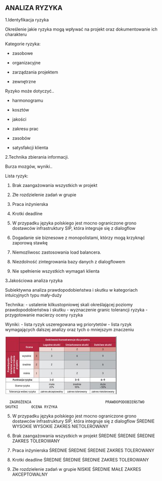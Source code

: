 ## ANALIZA RYZYKA

1.Identyfikacja ryzyka

Określenie jakie ryzyka mogą wpływać na projekt oraz dokumentowanie ich charakteru

Kategorie ryzyka: 

- zasobowe

- organizacyjne

- zarządzania projektem

- zewnętrzne

Ryzyko może dotyczyć..

- harmonogramu

- kosztów

- jakości

- zakresu prac

- zasobów

- satysfakcji klienta

2.Technika zbierania informacji.

Burza mozgów, wyniki..

Lista ryzyk:

  1. Brak zaangażowania wszystkich w projekt

  2. Złe rozdzielenie zadań w grupie

  3. Praca inżynierska

  4. Krotki deadline

  5. W przypadku języka polskiego jest mocno ograniczone grono dostawców infrastruktury SIP, która integruje się z dialogflow

  6. Dogadanie sie biznesowe z monopolistami, którzy mogą krzyknąć zaporową stawkę

  7. Niemozliwosc zastosowania load balancera.

  8. Niezdolność zintegrowania bazy danych z dialogflowem

  9. Nie spełnienie wszystkich wymagań klienta

3.Jakościowa analiza ryzyka 

Subiektywna analiza prawdopodobieństwa i skutku w kategoriach intuicyjnych typu mały-duży

Technika:  - ustalenie kilkustopniowej skali określającej poziomy prawdopodobieństwa i skutku  - wyznaczenie granic tolerancji ryzyka  - przygotowanie macierzy oceny ryzyka

Wyniki:  - lista ryzyk uszeregowana wg priorytetów  - lista ryzyk wymagających dalszej analizy oraz tych o mniejszym znaczeniu

![Alternatives](https://github.com/Jarxinho/Rebecka-Voice-Bot/blob/develop/images/macierz.JPG)

      ZAGROŻENIA                                  PRAWDOPODOBIEŃSTWO       SKUTKI      OCENA RYZYKA

  5. W przypadku języka polskiego jest mocno ograniczone grono dostawców infrastruktury SIP, która integruje się z dialogflow         ŚREDNIE              WYSOKIE      WYSOKIE             ZAKRES NIETOLEROWANY
  
  1. Brak zaangażowania wszystkich w projekt          ŚREDNIE              ŚREDNIE      ŚREDNIE             ZAKRES TOLEROWANY
  
  3. Praca inżynierska                                ŚREDNIE              ŚREDNIE      ŚREDNIE             ZAKRES TOLEROWANY
  
  4. Krotki deadline                                  ŚREDNIE              ŚREDNIE      ŚREDNIE             ZAKRES TOLEROWANY

  
  2. Złe rozdzielenie zadań w grupie                   NISKIE              ŚREDNIE      MAŁE                ZAKRES AKCEPTOWALNY

  

